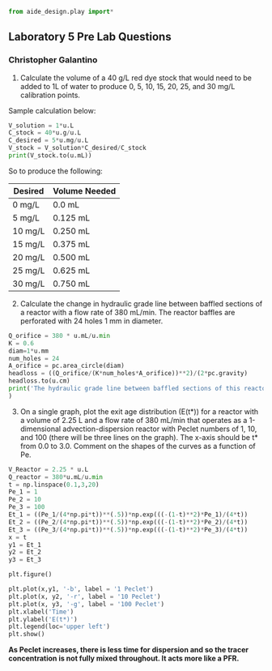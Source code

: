 ```python
from aide_design.play import*
```

## Laboratory 5 Pre Lab Questions
### Christopher Galantino

1) Calculate the volume of a 40 g/L red dye stock that would need to be added to 1L of water to produce 0, 5, 10, 15, 20, 25, and 30 mg/L calibration points.

Sample calculation below:
```python
V_solution = 1*u.L
C_stock = 40*u.g/u.L
C_desired = 5*u.mg/u.L
V_stock = V_solution*C_desired/C_stock
print(V_stock.to(u.mL))
```
So to produce the following:

| Desired | Volume Needed |
| ------- | ------------- |
| 0 mg/L  |     0.0 mL          |
| 5 mg/L  |     0.125 mL          |
| 10 mg/L |   0.250 mL            |
| 15 mg/L |      0.375 mL        |
|    20 mg/L     |       0.500 mL       |
|   25 mg/L      |    0.625 mL         |
|   30 mg/L      |      0.750 mL        |

2)	Calculate the change in hydraulic grade line between baffled sections of a reactor with a flow rate of 380 mL/min. The reactor baffles are perforated with 24 holes 1 mm in diameter.

```python
Q_orifice = 380 * u.mL/u.min
K = 0.6
diam=1*u.mm
num_holes = 24
A_orifice = pc.area_circle(diam)
headloss = ((Q_orifice/(K*num_holes*A_orifice))**2)/(2*pc.gravity)
headloss.to(u.cm)
print('The hydraulic grade line between baffled sections of this reactor changes by', headloss.to(u.cm))
)
```

3)	On a single graph, plot the exit age distribution (E(t*)) for a reactor with a volume of 2.25 L and a flow rate of 380 mL/min that operates as a 1-dimensional advection-dispersion reactor with Peclet numbers of 1, 10, and 100 (there will be three lines on the graph). The x-axis should be t* from 0.0 to 3.0. Comment on the shapes of the curves as a function of Pe.

```python
V_Reactor = 2.25 * u.L
Q_reactor = 380*u.mL/u.min
t = np.linspace(0.1,3,20)
Pe_1 = 1
Pe_2 = 10
Pe_3 = 100
Et_1 = ((Pe_1/(4*np.pi*t))**(.5))*np.exp(((-(1-t)**2)*Pe_1)/(4*t))
Et_2 = ((Pe_2/(4*np.pi*t))**(.5))*np.exp(((-(1-t)**2)*Pe_2)/(4*t))
Et_3 = ((Pe_3/(4*np.pi*t))**(.5))*np.exp(((-(1-t)**2)*Pe_3)/(4*t))
x = t
y1 = Et_1
y2 = Et_2
y3 = Et_3

plt.figure()

plt.plot(x,y1, '-b', label = '1 Peclet')
plt.plot(x, y2, '-r', label = '10 Peclet')
plt.plot(x, y3, '-g', label = '100 Peclet')
plt.xlabel('Time')
plt.ylabel('E(t*)')
plt.legend(loc='upper left')
plt.show()
```
**As Peclet increases, there is less time for dispersion and so the tracer concentration is not fully mixed throughout. It acts more like a PFR.**

